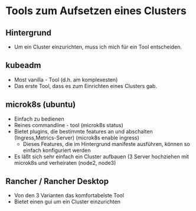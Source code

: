 # Tools zum Aufsetzen eines Clusters 

## Hintergrund 

  * Um ein Cluster einzurichten, muss ich mich für ein Tool entscheiden.

## kubeadm

  * Most vanilla - Tool (d.h. am komplexesten)
  * Das erste Tool, dass es zum Einrichten eines Clusters gab.

## microk8s (ubuntu) 

  * Einfach zu bedienen
  * Reines commandline - tool (microk8s status) 
  * Bietet plugins, die bestimmte features an und abschalten (Ingress,Metrics-Server) (microk8s enable ingress) 
    * Dieses Features, die im Hintergrund manifeste ausführen, können so einfach konfiguriert werden 
  * Es läßt sich sehr einfach ein Cluster aufbauen (3 Server hochziehen mit microk8s und verheiraten (node2, node3) 

## Rancher / Rancher Desktop

  * Von den 3 Varianten das komfortabelste Tool
  * Bietet einen gui um ein Cluster einzurichten 

